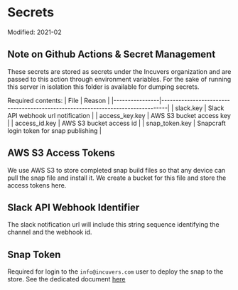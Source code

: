 # Secrets
Modified: 2021-02

## Note on Github Actions & Secret Management
These secrets are stored as secrets under the Incuvers organization and are passed to this action through environment variables. For the sake of running this server in isolation this folder is available for dumping secrets.

Required contents:
| File           | Reason                                                                         |
|----------------|--------------------------------------------------------------------------------|
| slack.key      | Slack API webhook url notification                                             |
| access_key.key | AWS S3 bucket access key                                                       |
| access_id.key  | AWS S3 bucket access id                                                        |
| snap_token.key | Snapcraft login token for snap publishing                                      |

## AWS S3 Access Tokens
We use AWS S3 to store completed snap build files so that any device can pull the snap file and install it. We create a bucket for this file and store the access tokens here.

## Slack API Webhook Identifier
The slack notification url will include this string sequence identifying the channel and the webhook id.

## Snap Token
Required for login to the `info@incuvers.com` user to deploy the snap to the store. See the dedicated document [here](/docs/snapcraft.md)